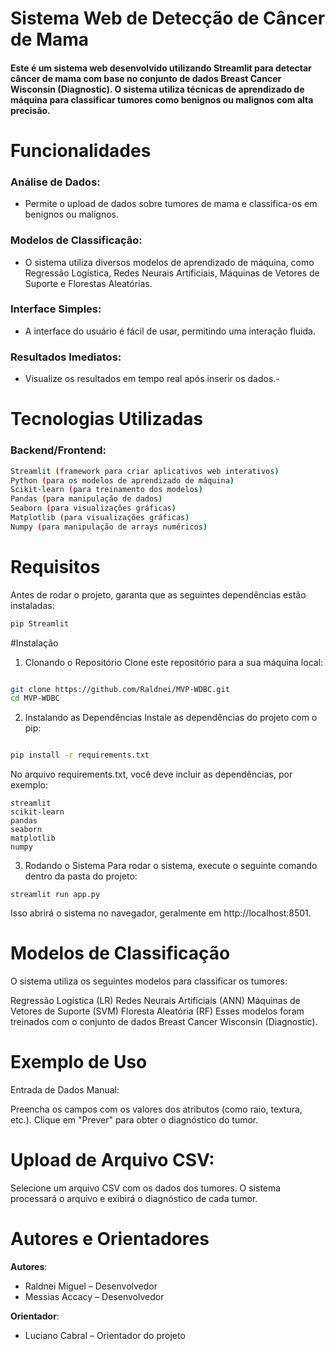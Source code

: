 # Sistema Web de Detecção de Câncer de Mama

#### Este é um sistema web desenvolvido utilizando Streamlit para detectar câncer de mama com base no conjunto de dados Breast Cancer Wisconsin (Diagnostic). O sistema utiliza técnicas de aprendizado de máquina para classificar tumores como benignos ou malignos com alta precisão.

# Funcionalidades

### Análise de Dados: 
- Permite o upload de dados sobre tumores de mama e classifica-os em benignos ou malignos.
### Modelos de Classificação:
- O sistema utiliza diversos modelos de aprendizado de máquina, como Regressão Logística, Redes Neurais Artificiais, Máquinas de Vetores de Suporte e Florestas Aleatórias.
### Interface Simples: 
- A interface do usuário é fácil de usar, permitindo uma interação fluida.
### Resultados Imediatos:
- Visualize os resultados em tempo real após inserir os dados.-

# Tecnologias Utilizadas
### Backend/Frontend:
```bash
Streamlit (framework para criar aplicativos web interativos)
Python (para os modelos de aprendizado de máquina)
Scikit-learn (para treinamento dos modelos)
Pandas (para manipulação de dados)
Seaborn (para visualizações gráficas)
Matplotlib (para visualizações gráficas)
Numpy (para manipulação de arrays numéricos)
```

# Requisitos
Antes de rodar o projeto, garanta que as seguintes dependências estão instaladas:

```Python (recomendado versão 3.7 ou superior)
pip Streamlit 
````
#Instalação
1. Clonando o Repositório
Clone este repositório para a sua máquina local:

````bash

git clone https://github.com/Raldnei/MVP-WDBC.git
cd MVP-WDBC
````

2. Instalando as Dependências
Instale as dependências do projeto com o pip:

````bash

pip install -r requirements.txt
````
No arquivo requirements.txt, você deve incluir as dependências, por exemplo:
````
streamlit
scikit-learn
pandas
seaborn
matplotlib
numpy
````
3. Rodando o Sistema
Para rodar o sistema, execute o seguinte comando dentro da pasta do projeto:
````
streamlit run app.py
````
Isso abrirá o sistema no navegador, geralmente em http://localhost:8501.

# Modelos de Classificação
O sistema utiliza os seguintes modelos para classificar os tumores:

Regressão Logística (LR)
Redes Neurais Artificiais (ANN)
Máquinas de Vetores de Suporte (SVM)
Floresta Aleatória (RF)
Esses modelos foram treinados com o conjunto de dados Breast Cancer Wisconsin (Diagnostic).

# Exemplo de Uso
Entrada de Dados Manual:

Preencha os campos com os valores dos atributos (como raio, textura, etc.).
Clique em "Prever" para obter o diagnóstico do tumor.
# Upload de Arquivo CSV:

Selecione um arquivo CSV com os dados dos tumores.
O sistema processará o arquivo e exibirá o diagnóstico de cada tumor.

# Autores e Orientadores

**Autores**:
- Raldnei Miguel – Desenvolvedor
- Messias Accacy – Desenvolvedor

**Orientador**:
- Luciano Cabral – Orientador do projeto
